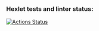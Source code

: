 ### Hexlet tests and linter status:
[![Actions Status](https://github.com/Small-Annie/php-project-45/actions/workflows/hexlet-check.yml/badge.svg)](https://github.com/Small-Annie/php-project-45/actions)